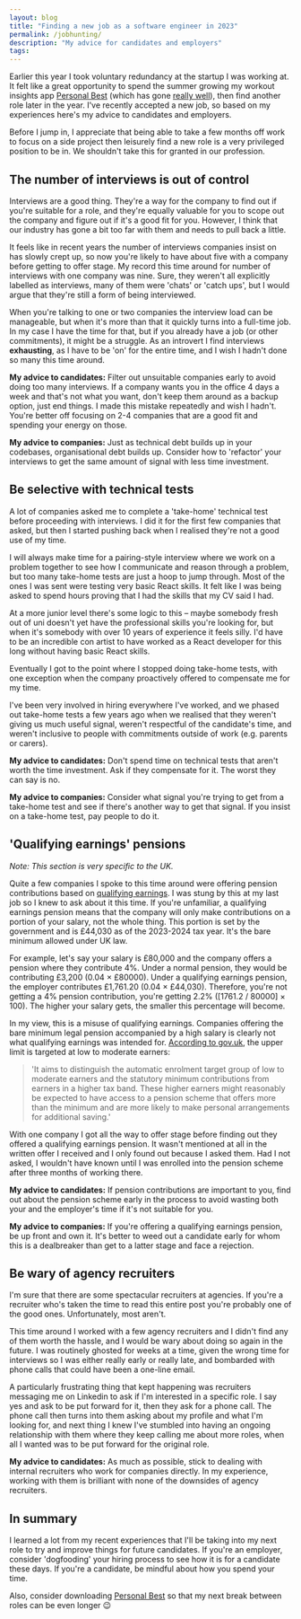 ```yaml
---
layout: blog
title: "Finding a new job as a software engineer in 2023"
permalink: /jobhunting/
description: "My advice for candidates and employers"
tags:
---
```


Earlier this year I took voluntary redundancy at the startup I was working at. It felt like a great opportunity to spend the summer growing my workout insights app [Personal Best](https://apps.apple.com/gb/app/personal-best-workouts/id1510256676) (which has gone [really well](/hockeysticking/)), then find another role later in the year. I've recently accepted a new job, so based on my experiences here's my advice to candidates and employers.

Before I jump in, I appreciate that being able to take a few months off work to focus on a side project then leisurely find a new role is a very privileged position to be in. We shouldn't take this for granted in our profession.

## The number of interviews is out of control

Interviews are a good thing. They're a way for the company to find out if you're suitable for a role, and they're equally valuable for you to scope out the company and figure out if it's a good fit for you. However, I think that our industry has gone a bit too far with them and needs to pull back a little.

It feels like in recent years the number of interviews companies insist on has slowly crept up, so now you're likely to have about five with a company before getting to offer stage. My record this time around for number of interviews with one company was nine. Sure, they weren't all explicitly labelled as interviews, many of them were 'chats' or 'catch ups', but I would argue that they're still a form of being interviewed.

When you're talking to one or two companies the interview load can be manageable, but when it's more than that it quickly turns into a full-time job. In my case I have the time for that, but if you already have a job (or other commitments), it might be a struggle. As an introvert I find interviews **exhausting**, as I have to be 'on' for the entire time, and I wish I hadn't done so many this time around.

**My advice to candidates:** Filter out unsuitable companies early to avoid doing too many interviews. If a company wants you in the office 4 days a week and that's not what you want, don't keep them around as a backup option, just end things. I made this mistake repeatedly and wish I hadn't. You're better off focusing on 2-4 companies that are a good fit and spending your energy on those.

**My advice to companies:** Just as technical debt builds up in your codebases, organisational debt builds up. Consider how to 'refactor' your interviews to get the same amount of signal with less time investment.

## Be selective with technical tests

A lot of companies asked me to complete a 'take-home' technical test before proceeding with interviews. I did it for the first few companies that asked, but then I started pushing back when I realised they're not a good use of my time.

I will always make time for a pairing-style interview where we work on a problem together to see how I communicate and reason through a problem, but too many take-home tests are just a hoop to jump through. Most of the ones I was sent were testing very basic React skills. It felt like I was being asked to spend hours proving that I had the skills that my CV said I had.

At a more junior level there's some logic to this – maybe somebody fresh out of uni doesn't yet have the professional skills you're looking for, but when it's somebody with over 10 years of experience it feels silly. I'd have to be an incredible con artist to have worked as a React developer for this long without having basic React skills.

Eventually I got to the point where I stopped doing take-home tests, with one exception when the company proactively offered to compensate me for my time.

I've been very involved in hiring everywhere I've worked, and we phased out take-home tests a few years ago when we realised that they weren't giving us much useful signal, weren't respectful of the candidate's time, and weren't inclusive to people with commitments outside of work (e.g. parents or carers).

**My advice to candidates:** Don't spend time on technical tests that aren't worth the time investment. Ask if they compensate for it. The worst they can say is no.

**My advice to companies:** Consider what signal you're trying to get from a take-home test and see if there's another way to get that signal. If you insist on a take-home test, pay people to do it.

## 'Qualifying earnings' pensions

_Note: This section is very specific to the UK._

Quite a few companies I spoke to this time around were offering pension contributions based on [qualifying earnings](https://www.nowpensions.com/employers/learn-about-workplace-pensions/qualifying-earnings/). I was stung by this at my last job so I knew to ask about it this time. If you're unfamiliar, a qualifying earnings pension means that the company will only make contributions on a portion of your salary, not the whole thing. This portion is set by the government and is £44,030 as of the 2023-2024 tax year. It's the bare minimum allowed under UK law.

For example, let's say your salary is £80,000 and the company offers a pension where they contribute 4%. Under a normal pension, they would be contributing £3,200 (0.04 &times; £80000). Under a qualifying earnings pension, the employer contributes £1,761.20 (0.04 &times; £44,030). Therefore, you're not getting a 4% pension contribution, you're getting 2.2% ([1761.2 / 80000] &times; 100). The higher your salary gets, the smaller this percentage will become.

In my view, this is a misuse of qualifying earnings. Companies offering the bare minimum legal pension accompanied by a high salary is clearly not what qualifying earnings was intended for. [According to gov.uk](https://www.gov.uk/government/publications/automatic-enrolment-review-of-the-earnings-trigger-and-qualifying-earnings-band-for-202324/review-of-the-automatic-enrolment-earnings-trigger-and-qualifying-earnings-band-for-202324-supporting-analysis#results-of-this-years-review), the upper limit is targeted at low to moderate earners:

> 'It aims to distinguish the automatic enrolment target group of low to moderate earners and the statutory minimum contributions from earners in a higher tax band. These higher earners might reasonably be expected to have access to a pension scheme that offers more than the minimum and are more likely to make personal arrangements for additional saving.'

With one company I got all the way to offer stage before finding out they offered a qualifying earnings pension. It wasn't mentioned at all in the written offer I received and I only found out because I asked them. Had I not asked, I wouldn't have known until I was enrolled into the pension scheme after three months of working there.

**My advice to candidates:** If pension contributions are important to you, find out about the pension scheme early in the process to avoid wasting both your and the employer's time if it's not suitable for you.

**My advice to companies:** If you're offering a qualifying earnings pension, be up front and own it. It's better to weed out a candidate early for whom this is a dealbreaker than get to a latter stage and face a rejection.

## Be wary of agency recruiters

I'm sure that there are some spectacular recruiters at agencies. If you're a recruiter who's taken the time to read this entire post you're probably one of the good ones. Unfortunately, most aren't.

This time around I worked with a few agency recruiters and I didn't find any of them worth the hassle, and I would be wary about doing so again in the future. I was routinely ghosted for weeks at a time, given the wrong time for interviews so I was either really early or really late, and bombarded with phone calls that could have been a one-line email.

A particularly frustrating thing that kept happening was recruiters messaging me on Linkedin to ask if I'm interested in a specific role. I say yes and ask to be put forward for it, then they ask for a phone call. The phone call then turns into them asking about my profile and what I'm looking for, and next thing I knew I've stumbled into having an ongoing relationship with them where they keep calling me about more roles, when all I wanted was to be put forward for the original role.

**My advice to candidates:** As much as possible, stick to dealing with internal recruiters who work for companies directly. In my experience, working with them is brilliant with none of the downsides of agency recruiters.

## In summary

I learned a lot from my recent experiences that I'll be taking into my next role to try and improve things for future candidates. If you're an employer, consider 'dogfooding' your hiring process to see how it is for a candidate these days. If you're a candidate, be mindful about how you spend your time.

Also, consider downloading [Personal Best](https://apps.apple.com/gb/app/personal-best-workouts/id1510256676) so that my next break between roles can be even longer 😉
